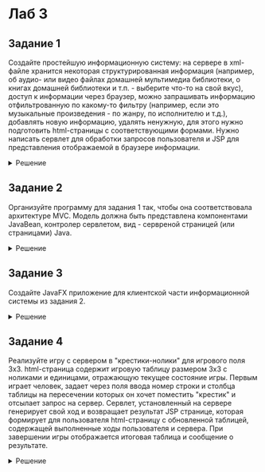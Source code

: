 # Лаб 3

## Задание 1

Создайте простейшую информационную систему: на
сервере в xml-файле хранится некоторая структурированная
информация (например, об аудио- или видео файлах домашней
мультимедиа библиотеки, о книгах домашней библиотеки и т.п. -
выберите что-то на свой вкус), доступ к информации через браузер,
можно запрашивать информацию отфильтрованную по какому-то
фильтру (например, если это музыкальные произведения - по жанру, по
исполнителю и т.д.), добавлять новую информацию, удалять ненужную,
для этого нужно подготовить html-страницы с соответствующими
формами. Нужно написать сервлет для обработки запросов
пользователя и JSP для представления отображаемой в браузере
информации. 


<details>
  <summary>Решение</summary>

  
  
 </details>

## Задание 2

Организуйте программу для задания 1 так, чтобы она
соответствовала архитектуре MVC. Модель должна быть представлена 
компонентами JavaBean, контролер сервлетом, вид - сервреной
страницей (или страницами) Java. 


<details>
  <summary>Решение</summary>

  
  
 </details>



## Задание 3

Создайте JavaFX приложение для клиентской части
информационной системы из задания 2.

<details>
  <summary>Решение</summary>

  
  
 </details>



## Задание 4

Реализуйте игру с сервером в "крестики-нолики" для
игрового поля 3x3. html-страница содержит игровую таблицу размером
3x3 с ноликами и единицами, отражающую текущее состояние игры.
Первым играет человек, задает через поля ввода номер строки и
столбца таблицы на пересечении которых он хочет поместить "крестик"
и отсылает запрос на сервер. Сервлет, установленный на сервере
генерирует свой ход и возвращает результат JSP странице, которая
формирует для пользователя html-страницу с обновленной таблицей,
содержащей выполненные ходы пользователя и сервера. При
завершении игры отображается итоговая таблица и сообщение о
результате. 

<details>
  <summary>Решение</summary>

  
  
 </details>
